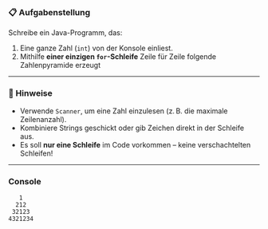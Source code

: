 ### 📋 Aufgabenstellung
Schreibe ein Java-Programm, das:

1. Eine ganze Zahl (`int`) von der Konsole einliest.
2. Mithilfe **einer einzigen `for`-Schleife** Zeile für Zeile folgende Zahlenpyramide erzeugt

---

### 🧩 Hinweise
- Verwende `Scanner`, um eine Zahl einzulesen (z. B. die maximale Zeilenanzahl).
- Kombiniere Strings geschickt oder gib Zeichen direkt in der Schleife aus.
- Es soll **nur eine Schleife** im Code vorkommen – keine verschachtelten Schleifen!

---

### Console

```plaintext
   1 
  212 
 32123 
4321234 
```
